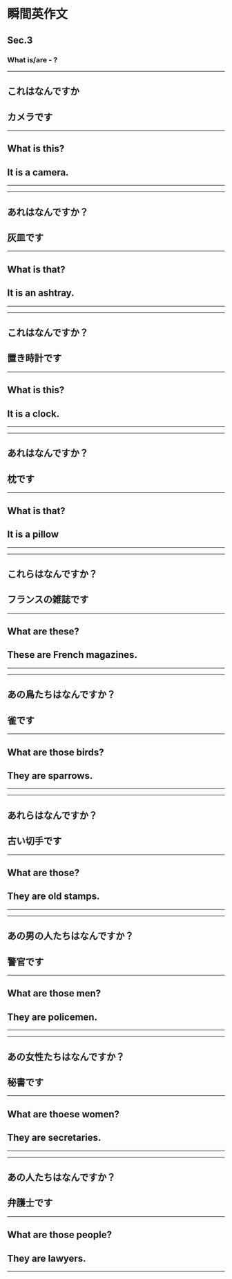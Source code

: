 # 瞬間英作文
## Sec.3
### What is/are - ?
***
<!-- 1 -->
## これはなんですか
## カメラです
---
## What is this?
## It is a camera.
***
***
<!-- 2 -->
## あれはなんですか？
## 灰皿です
---
## What is that?
## It is an ashtray.
***
***
<!-- 3 -->
## これはなんですか？
## 置き時計です
---
## What is this?
## It is a clock.
***
***
<!-- 4 -->
## あれはなんですか？
## 枕です
---
## What is that?
## It is a pillow
***
***
<!-- 5 -->
## これらはなんですか？
## フランスの雑誌です
---
## What are these?
## These are French magazines.
***
***
<!-- 6 -->
## あの鳥たちはなんですか？
## 雀です
---
## What are those birds?
## They are sparrows.
***
***
<!-- 7 -->
## あれらはなんですか？
## 古い切手です
---
## What are those?
## They are old stamps.
***
***
<!-- 8 -->
## あの男の人たちはなんですか？
## 警官です
---
## What are those men?
## They are policemen.
***
***
<!-- 9 -->
## あの女性たちはなんですか？
## 秘書です
---
## What are thoese women?
## They are secretaries.
***
***
<!-- 10 -->
## あの人たちはなんですか？
## 弁護士です
---
## What are those people?
## They are lawyers.
***

